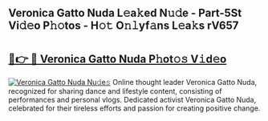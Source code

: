## Veronica Gatto Nuda L𝚎a𝚔ed N𝚞𝚍e - Part-5St Vi𝚍𝚎o P𝚑𝚘tos - H𝚘𝚝 O𝚗𝚕yf𝚊ns L𝚎a𝚔s rV657

# <h2><a href="http://kfaz57c.oniu.top/?m=Veronica+Gatto+Nuda">🔗👉 🔴 Veronica Gatto Nuda P𝚑ot𝚘𝚜 V𝚒d𝚎o</a></h2>

[![Veronica Gatto Nuda Nu𝚍e𝚜](https://i.imgur.com/0qMVB7G.gif)](http://kfaz57c.oniu.top/?m=Veronica+Gatto+Nuda)
Online thought leader Veronica Gatto Nuda, recognized for sharing dance and lifestyle content, consisting of performances and personal vlogs. Dedicated activist Veronica Gatto Nuda, celebrated for their tireless efforts and passion for creating positive change.  

